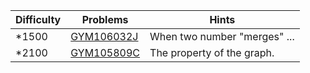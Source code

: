 | Difficulty | Problems | Hints |
| -------- | -------- | -------- |
| *1500 | [GYM106032J](https://codeforces.com/gym/106032/problem/J) | When two number "merges" ... |
| *2100 | [GYM105809C](https://codeforces.com/gym/105809/problem/C) | The property of the graph. |